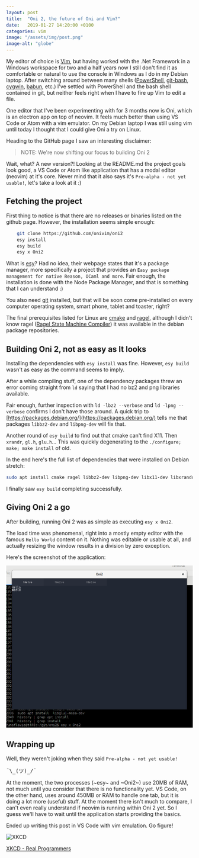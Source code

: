 ```yaml
---
layout: post
title:  "Oni 2, the future of Oni and Vim?"
date:   2019-01-27 14:20:00 +0100
categories: vim
image: "/assets/img/post.png"
image-alt: "globe"
---
```


My editor of choice is [Vim](https://en.wikipedia.org/wiki/Vim_(text_editor)), but having worked with the .Net Framework in a Windows workspace for two and a half years now I still don't find it as comfortable or natural to use the console in Windows as I do in my Debian laptop. After switching around between many shells ([PowerShell](https://docs.microsoft.com/en-us/PowerShell/scripting/overview?view=PowerShell-6), [git-bash](https://gitforwindows.org/), [cygwin](http://www.cygwin.com/), [babun](http://babun.github.io/), etc.) I've settled with PowerShell and the bash shell contained in git, but neither feels right when I have to fire up Vim to edit a file.

One editor that I've been experimenting with for 3 months now is Oni, which is an electron app on top of neovim. It feels much better than using VS Code or Atom with a vim emulator. On my Debian laptop I was still using vim until today I thought that I could give Oni a try on Linux.

Heading to the GitHub page I saw an interesting disclaimer:
> NOTE: We're now shifting our focus to building Oni 2

Wait, what? A new version?! Looking at the README.md the project goals look good, a VS Code or Atom like application that has a modal editor (neovim) at it's core. Never mind that it also says it's `Pre-alpha - not yet usable!`, let's take a look at it :)

## Fetching the project

First thing to notice is that there are no releases or binaries listed on the github page. However, the installation seems simple enough: 

```bash
    git clone https://github.com/onivim/oni2
    esy install
    esy build
    esy x Oni2
```

What is [esy](https://esy.sh/)? Had no idea, their webpage states that it's a package manager, more specifically a project that provides an `Easy package management for native Reason, OCaml and more`. Fair enough, the installation is done with the Node Package Manager, and that is something that I can understand :)

You also need [git](https://git-scm.com/) installed, but that will be soon come pre-installed on every computer operating system, smart phone, tablet and toaster, right?

The final prerequisites listed for Linux are [cmake](https://cmake.org/) and [ragel](https://en.wikipedia.org/wiki/Ragel), although I didn't know ragel ([Ragel State Machine Compiler](http://www.colm.net/open-source/ragel/)) it was available in the debian package repositories.


## Building Oni 2, not as easy as It looks

Installing the dependencies with `esy install` was fine. However, `esy build` wasn't as easy as the command seems to imply.

After a while compiling stuff, one of the dependency packages threw an error coming straight from `ld` saying that I had no bz2 and png libraries available.

Fair enough, further inspection with `ld -lbz2 --verbose` and `ld -lpng --verbose` confirms I don't have those around. A quick trip to [https://packages.debian.org/](https://packages.debian.org/) tells me that packages `libbz2-dev` and `libpng-dev` will fix that.

Another round of `esy build` to find out that cmake can't find X11. Then `xrandr`, `gl.h`, `glu.h`... This was quickly degenerating to the `./configure; make; make install` of old.

In the end here's the full list of dependencies that were installed on Debian stretch:

```bash
sudo apt install cmake ragel libbz2-dev libpng-dev libx11-dev libxrandr-dev libxinerama-dev libxcursor-dev libxi-dev mesa-common-dev libgl1-mesa-dev libglu1-mesa-dev
```

I finally saw `esy build` completing successfully.

## Giving Oni 2 a go

After building, running Oni 2 was as simple as executing `esy x Oni2`.

The load time was phenomenal, right into a mostly empty editor with the famous `Hello World` content on it.
Nothing was editable or usable at all, and actually resizing the window results in a division by zero exception.

Here's the screenshot of the application:

![Oni2](/assets/img/oni2.png)

## Wrapping up

Well, they weren't joking when they said `Pre-alpha - not yet usable!`
<pre>¯\_(ツ)_/¯</pre>

At the moment, the two processes (~esy~ and ~Oni2~) use 20MB of RAM, not much until you consider that there is no functionality yet. VS Code, on the other hand, uses around 450MB or RAM to handle one tab, but it is doing a lot more (useful) stuff. At the moment there isn't much to compare, I can't even really understand if neovim is running within Oni 2 yet. So I guess we'll have to wait until the application starts providing the basics.

Ended up writing this post in VS Code with vim emulation. Go figure!

![XKCD](https://imgs.xkcd.com/comics/real_programmers.png)

[XKCD - Real Programmers](https://xkcd.com/378/)